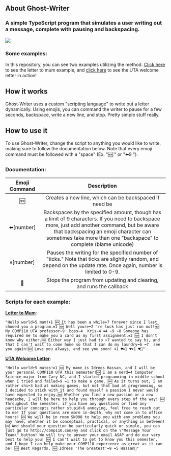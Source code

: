 ## About Ghost-Writer
### A simple TypeScript program that simulates a user writing out a message, complete with pausing and backspacing.
![](https://media.giphy.com/media/XIqCQx02E1U9W/giphy-downsized.gif)

### Some examples:
In this repository, you can see two examples utilizing the method. [Click here](http://apps.introcs.com/idrees/ps00-card/) to see the letter to mum example, and [click here](http://apps.introcs.com/idrees/letter/) to see the UTA welcome letter in action!

## How it works

Ghost-Writer uses a custom "scripting language" to write out a letter dynamically. Using emojis, you can command the writer to pause for a few seconds, backspace, write a new line, and stop. Pretty simple stuff really.

## How to use it

To use Ghost-Writer, change the script to anything you would like to write, making sure to follow the documentation below. Note that every emoji command must be followed with a "space" (Ex. "🆕 " or "⬅️9 ").

### Documentation:
| Emoji Command  | Description   |
| :--------------: |:-------------:|
|🆕                | Creates a new line, which can be backspaced if need be |
|⬅️[number]        | Backspaces by the specified amount, though has a limit of 9 characters. If you need to backspace more, just add another command, but be aware that backspacing an emoji character can sometimes take more than one "backspace" to complete (blame unicode) |
|⏸[number]        | Pauses the writing for the specified number of "ticks." Note that ticks are slightly random, and depend on the update rate. Once again, number is limited to 0-9. |
|🛑                | Stops the program from updating and clearing, and runs the callback |

### Scripts for each example:
[**Letter to Mum**](http://apps.introcs.com/idrees/ps00-card/): 
```
"Hello world⬅️5 mum!⏸1 🆕 It has been a while⬅️7 forever since I last showed you a program.⏸1 🆕 Well youre⬅️2 're luck has just run out!🆕 My COMP110 UTA professor⬅️9  boss⬅️4  Kris⬅️4 ⏸4 ⬅️9 ⬅️8 Someone has required me to make you a card as my first assignment.⏸3 🆕 I don't know why either.🆕 Either way I just had to ⬅️7 wanted to say hi, and that I can't wait to come home so that I can do my laundry⬅️6 ⬅️7  see you again!🆕 Love you always, and see you soon! ⏸1 ♥⏸1 ♥⏸1 ♥🛑"
```

[**UTA Welcome Letter**](http://apps.introcs.com/idrees/letter/):
```
"Hello world⬅️5 mates!⏸1 🆕 My name is Idrees Hassan, and I will be your personal COMP110 UTA this semester!🆕 I am a nerd⬅️4 Computer Science major from Cary NC, and I started programming in middle school when I tried and failed⬅️9 ⬅️1 to make a game. 🆕 As it turns out, I am rather shi⬅️3 bad at making games, but not that bad at programming, so I decided to stick with it and found myself a passion I never would have expected to enjoy.🆕 Whether you find a new passion or a new headache, I will be here to help you through every step of the way! 🆕 Throughout the semester, if you have any questions or find any particular concepts rather stupid⬅️6 annoying, feel free to reach out to me! If your questions are more in-depth, why not come in to office hours! 🆕 We will be in room SN008 to help you with any problems you may have, whether it be conceptual, practical, or anything in between! 🆕 And should your question be particularly quick or simple, you can just go to http://comp110.com/my and click on the \"Message Your Team\" button! We will try to answer your email ASAP and do our very best to help you! 🆕 I can't wait to get to know you this semester, and I hope I can help make your COMP110 experience as great as it can be! 🆕 Best Regards, 🆕 Idrees 'The Greatest'⬅️9 ⬅️5 Hassan🛑"
```
